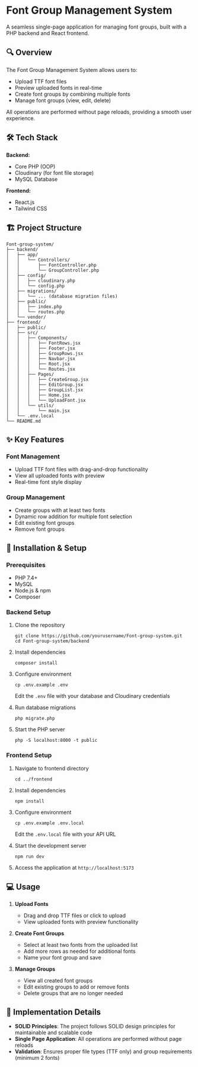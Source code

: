 # Font Group Management System

A seamless single-page application for managing font groups, built with a PHP backend and React frontend.

## 🔍 Overview

The Font Group Management System allows users to:
- Upload TTF font files
- Preview uploaded fonts in real-time
- Create font groups by combining multiple fonts
- Manage font groups (view, edit, delete)

All operations are performed without page reloads, providing a smooth user experience.

## 🛠️ Tech Stack

**Backend:**
- Core PHP (OOP)
- Cloudinary (for font file storage)
- MySQL Database

**Frontend:**
- React.js
- Tailwind CSS

## 🏗️ Project Structure

```
Font-group-system/
├── backend/
│   ├── app/
│   │   └── Controllers/
│   │       ├── FontController.php
│   │       └── GroupController.php
│   ├── config/
│   │   ├── cloudinary.php
│   │   └── config.php
│   ├── migrations/
│   │   └── ... (database migration files)
│   ├── public/
│   │   ├── index.php
│   │   └── routes.php
│   └── vendor/
├── frontend/
│   ├── public/
│   ├── src/
│   │   ├── Components/
│   │   │   ├── FontRows.jsx
│   │   │   ├── Footer.jsx
│   │   │   ├── GroupRows.jsx
│   │   │   ├── Navbar.jsx
│   │   │   ├── Root.jsx
│   │   │   └── Routes.jsx
│   │   ├── Pages/
│   │   │   ├── CreateGroup.jsx
│   │   │   ├── EditGroup.jsx
│   │   │   ├── GroupList.jsx
│   │   │   ├── Home.jsx
│   │   │   └── UploadFont.jsx
│   │   └── utils/
│   │       └── main.jsx
│   └── .env.local
└── README.md
```

## ✨ Key Features

### Font Management
- Upload TTF font files with drag-and-drop functionality
- View all uploaded fonts with preview
- Real-time font style display

### Group Management
- Create groups with at least two fonts
- Dynamic row addition for multiple font selection
- Edit existing font groups
- Remove font groups

## 🚀 Installation & Setup

### Prerequisites
- PHP 7.4+
- MySQL
- Node.js & npm
- Composer

### Backend Setup
1. Clone the repository
   ```
   git clone https://github.com/yourusername/Font-group-system.git
   cd Font-group-system/backend
   ```

2. Install dependencies
   ```
   composer install
   ```

3. Configure environment
   ```
   cp .env.example .env
   ```
   Edit the `.env` file with your database and Cloudinary credentials

4. Run database migrations
   ```
   php migrate.php
   ```

5. Start the PHP server
   ```
   php -S localhost:8000 -t public
   ```

### Frontend Setup
1. Navigate to frontend directory
   ```
   cd ../frontend
   ```

2. Install dependencies
   ```
   npm install
   ```

3. Configure environment
   ```
   cp .env.example .env.local
   ```
   Edit the `.env.local` file with your API URL

4. Start the development server
   ```
   npm run dev
   ```

5. Access the application at `http://localhost:5173`

## 💻 Usage

1. **Upload Fonts**
   - Drag and drop TTF files or click to upload
   - View uploaded fonts with preview functionality

2. **Create Font Groups**
   - Select at least two fonts from the uploaded list
   - Add more rows as needed for additional fonts
   - Name your font group and save

3. **Manage Groups**
   - View all created font groups
   - Edit existing groups to add or remove fonts
   - Delete groups that are no longer needed

## 📝 Implementation Details

- **SOLID Principles**: The project follows SOLID design principles for maintainable and scalable code
- **Single Page Application**: All operations are performed without page reloads
- **Validation**: Ensures proper file types (TTF only) and group requirements (minimum 2 fonts)

